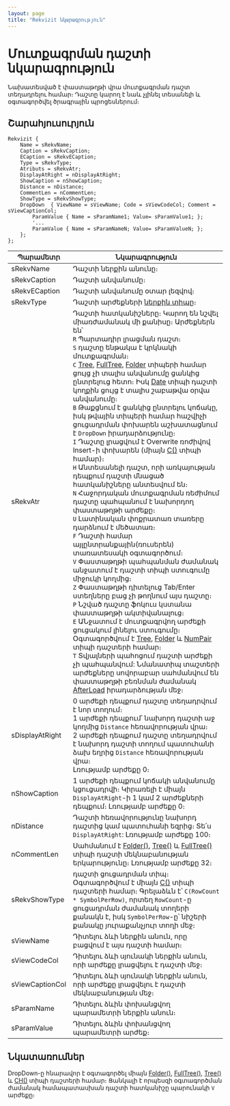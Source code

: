 ```yaml
---
layout: page
title: "Rekvizit նկարագրություն"
---
```


# Մուտքագրման դաշտի նկարագրություն

Նախատեսված է փաստաթղթի վրա մուտքագրման դաշտ տեղադրելու համար։ Դաշտը կարող է նաև չլինել տեսանելի և օգտագործվել ծրագրային պրոցեսներում։

## Շարահյուսուրյուն

``` as4x
Rekvizit {
    Name = sRekvName;
    Caption = sRekvCaption;  
    ECaption = sRekvECaption;
    Type = sRekvType;
    Atributs = sRekvAtr;
    DisplayAtRight = nDisplayAtRight;
    ShowCaption = nShowCaption;   
    Distance = nDistance;   
    CommentLen = nCommentLen;
    ShowType = sRekvShowType;
    DropDown  { ViewName = sViewName; Code = sViewCodeCol; Comment = sViewCaptionCol;
        ParamValue { Name = sParamName1; Value= sParamValue1; };
        '...
        ParamValue { Name = sParamNameN; Value= sParamValueN; };
    };
};
```

| Պարամետր | Նկարագրություն |
|--|--|
| sRekvName | Դաշտի ներքին անունը։ |
| sRekvCaption | Դաշտի անվանումը։ |
| sRekvECaption | Դաշտի անվանումը օտար լեզվով։ |
| sRekvType | Դաշտի արժեքների [ներքին տիպը](types.md)։ |
| sRekvAtr | Դաշտի հատկանիշները։ Կարող են նշվել միառժամանակ մի քանիսը։ Արժեքներն են՝ <br/> `R` Պարտադիր լրացման դաշտ։ <br/> `S` դաշտը ենթակա է կրկնակի մուտքագրման։ <br/> `C` [Tree](Types/Tree.md), [FullTree](Types/FULLTREE.md), [Folder](Types/Folder.md) տիպերի համար ցույց չի տալիս  անվանումը ցանկից ընտրելուց հետո։ Իսկ [Date](Types/Date.md) տիպի դաշտի կողքին ցույց է տալիս շաբաթվա օրվա անվանումը։ <br/> `B` Թաքցնում է ցանկից ընտրելու կոճակը, իսկ թվային տիպերի համար հաշվիչի ցուցադրման փոխարեն աշխատացնում է `DropDown` իրադարձությունը։ <br/> `I` Դաշտը լրացվում է Overwrite ռոժիվով Insert-ի  փոխարեն (միայն [C()](Types/C.md) տիպի համար)։ <br/> `H` Անտեսանելի դաշտ, որի առկայության դեպքում դաշտի մնացած հատկանիշները անտեսվում են։ <br/> `N` Հաջորդական մուտքագրման ռեժիմում դաշտը պահպանում է նախորդող փաստաթղթի արժեքը։ <br/> `U` Լատինական փոքրատառ տառերը  դարձնում է մեծատառ։ <br/> `F` Դաշտի համար այլընտրանքային(ռուսերեն) տառատեսակի օգտագործում։ <br/> `V` Փաստաթղթի պահպանման ժամանակ անջատում է դաշտի տիպի ստուգումը միջուկի կողմից։ <br/> `Z` Փաստաթղթի դիտելուց Tab/Enter ստեղները բաց չի թողնում այս դաշտը։ <br/> `P` Նշված դաշտը ֆոկուս կստանա փաստաթղթի ակտիվանալուց։ <br/> `E` ԱՆջատում է մուտքագրվող արժեքի ցուցակում լինելու ստուգումը։ Օգտագործվում է [Tree](Types/Tree.md), [Folder](Types/Folder.md) և [NumPair](Types/NumPair.md) տիպի դաշտերի համար։ <br/> `T` Տվյալների պահոցում դաշտի արժեքի չի պահպանվում: Նմանատիպ տաշտերի արժեքները սովորաբար սահմանվում են փաստաթղթի բեռնման ժամանակ [AfterLoad](ScriptProcs/AfterLoad.md) իրադարձության մեջ։ |
| sDisplayAtRight | 0 արժեքի դեպքում դաշտը տեղադրվում է նոր տողում։ <br/> 1 արժեքի դեպքում՝ նախորդ դաշտի աջ կողմից `Distance` հեռավորության վրա։ <br/> 2 արժեքի դեպքում դաշտը տեղադրվում է նախորդ դաշտի տողում պատուհանի ձախ եղրից `Distance` հեռավորության վրա։ <br/> Լռությամբ արժեքը 0։ |
| nShowCaption | 1 արժեքի դեպքում կոճակի անվանումը կցուցադրվի։ Կիրառելի է միայն `DisplayAtRight`-ի 1 կամ 2 արժեքների դեպքում։ Լռությամբ արժեքը 0։ |
| nDistance | Դաշտի հեռավորությունը նախորդ դաշտից կամ պատուհանի եզրից։ Տե՛ս `DisplayAtRight`: Լռությամբ արժեքը 100։ |
| nCommentLen | Սահմանում է [Folder()](Types/Folder.md), [Tree()](Types/Tree.md) և [FullTree()](Types/FULLTREE.md) տիպի դաշտի մեկնաբանության երկարությունը։ Լռությամբ արժեքը 32։ |
| sRekvShowType | դաշտի ցուցադրման տիպ։ Օգտագործվում է միայն [C()](Types/C.md) տիպի դաշտերի համար։ Գրելաձևն է՝ `С(RowCount * SymbolPerRow)`, որտեղ `RowCount`-ը ցուցադրման ժամանակ տողերի քանակն է, իսկ `SymbolPerRow`-ը՝ նիշերի քանակը յուրաքանչյուր տողի մեջ։ |
| sViewName | Դիտելու ձևի ներքին անուն, որը բացվում է այս դաշտի համար։ |
| sViewCodeCol |Դիտելու ձևի սյունակի ներքին անուն, որի արժեքը լրացվելու է դաշտի մեջ։ |
| sViewCaptionCol | Դիտելու ձևի սյունակի ներքին անուն, որի արժեքը լրացվելու է դաշտի մեկնաբանության մեջ։ |
| sParamName | Դիտելու ձևին փոխանցվող պարամետրի ներքին անուն։ |
| sParamValue | Դիտելու ձևին փոխանցվող պարամետրի արժեք։ |

## Նկատառումներ

DropDown-ը հնարավոր է օգտագործել միայն [Folder()](Types/Folder.md), [FullTree()](Types/FULLTREE.md), [Tree()](Types/Tree.md) և [CH()](Types/Ch.md) տիպի դաշտերի համար։ Ցանկալի է որպեսզի օգտագործման ժամանակ համապատասխան դաշտի հատկանիշը պարունակի `V` արժեքը։
